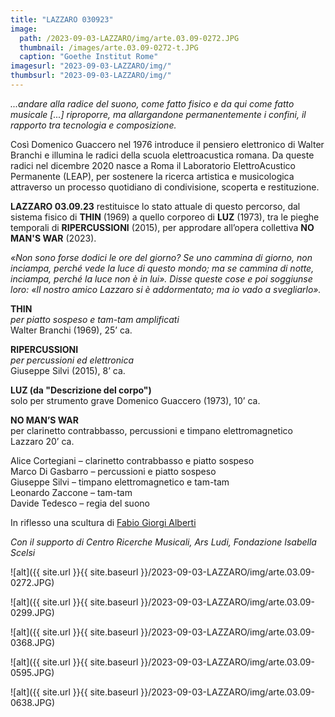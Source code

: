 ```yaml
---
title: "LAZZARO 030923"
image:
  path: /2023-09-03-LAZZARO/img/arte.03.09-0272.JPG
  thumbnail: /images/arte.03.09-0272-t.JPG
  caption: "Goethe Institut Rome"
imagesurl: "2023-09-03-LAZZARO/img/"
thumbsurl: "2023-09-03-LAZZARO/img/"
---
```


_...andare alla radice del suono, come fatto fisico e da qui come fatto musicale [...] riproporre, ma allargandone permanentemente i confini, il rapporto tra tecnologia e composizione._

Così Domenico Guaccero nel 1976 introduce il pensiero elettronico di Walter Branchi e illumina le radici della scuola elettroacustica romana. Da queste radici nel dicembre 2020 nasce a Roma il Laboratorio ElettroAcustico Permanente (LEAP), per sostenere la ricerca artistica e musicologica attraverso un processo quotidiano di condivisione, scoperta e restituzione.

**LAZZARO 03.09.23** restituisce lo stato attuale di questo percorso, dal sistema fisico di **THIN** (1969) a quello corporeo di **LUZ** (1973), tra le pieghe temporali di **RIPERCUSSIONI** (2015), per approdare all’opera collettiva **NO MAN'S WAR** (2023).

_«Non sono forse dodici le ore del giorno? Se uno cammina di giorno, non inciampa, perché vede la luce di questo mondo; ma se cammina di notte, inciampa, perché la luce non è in lui». Disse queste cose e poi soggiunse loro: «Il nostro amico Lazzaro si è addormentato; ma io vado a svegliarlo»._

**THIN**    
_per piatto sospeso e tam-tam amplificati_    
Walter Branchi (1969), 25’ ca.    

**RIPERCUSSIONI**    
_per percussioni ed elettronica_    
Giuseppe Silvi (2015), 8’ ca.    

**LUZ (da "Descrizione del corpo")**    
solo per strumento grave Domenico Guaccero (1973), 10’ ca.    

**NO MAN’S WAR**    
per clarinetto contrabbasso, percussioni e timpano elettromagnetico Lazzaro 20’ ca.

Alice Cortegiani – clarinetto contrabbasso e piatto sospeso    
Marco Di Gasbarro – percussioni e piatto sospeso    
Giuseppe Silvi – timpano elettromagnetico e tam-tam    
Leonardo Zaccone – tam-tam    
Davide Tedesco – regia del suono

In riflesso una scultura di [Fabio Giorgi Alberti](https://www.albumarte.org/en/people/fabio-giorgi-alberti-2/)

_Con il supporto di Centro Ricerche Musicali, Ars Ludi, Fondazione Isabella Scelsi_

![alt]({{ site.url }}{{ site.baseurl }}/2023-09-03-LAZZARO/img/arte.03.09-0272.JPG)

![alt]({{ site.url }}{{ site.baseurl }}/2023-09-03-LAZZARO/img/arte.03.09-0299.JPG)

![alt]({{ site.url }}{{ site.baseurl }}/2023-09-03-LAZZARO/img/arte.03.09-0368.JPG)

![alt]({{ site.url }}{{ site.baseurl }}/2023-09-03-LAZZARO/img/arte.03.09-0595.JPG)

![alt]({{ site.url }}{{ site.baseurl }}/2023-09-03-LAZZARO/img/arte.03.09-0638.JPG)

